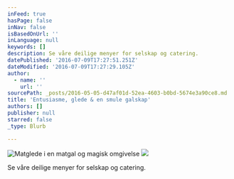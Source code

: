 ```yaml
---
inFeed: true
hasPage: false
inNav: false
isBasedOnUrl: ''
inLanguage: null
keywords: []
description: Se våre deilige menyer for selskap og catering.
datePublished: '2016-07-09T17:27:51.251Z'
dateModified: '2016-07-09T17:27:29.105Z'
author:
  - name: ''
    url: ''
sourcePath: _posts/2016-05-05-d47af01d-52ea-4603-b0bd-5674e3a90ce8.md
title: 'Entusiasme, glede & en smule galskap'
authors: []
publisher: null
starred: false
_type: Blurb

---
```

![Matglede i en matgal og magisk omgivelse](https://the-grid-user-content.s3-us-west-2.amazonaws.com/5c4af939-4bf3-437f-a7a6-01f3e662d17a.jpg)
![](https://the-grid-user-content.s3-us-west-2.amazonaws.com/4a13bdf9-da45-44a1-8e26-84ea034971e7.jpg)

Se våre deilige menyer for selskap og catering.